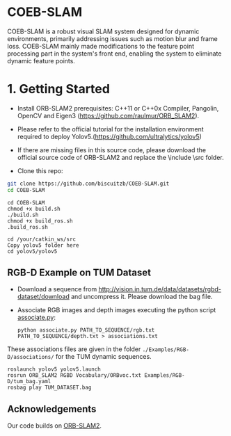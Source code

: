 # COEB-SLAM
COEB-SLAM is a robust visual SLAM system designed for dynamic environments, primarily addressing issues such as motion blur and frame loss. COEB-SLAM mainly made modifications to the feature point processing part in the system's front end, enabling the system to eliminate dynamic feature points.

# 1.  Getting Started
- Install ORB-SLAM2 prerequisites: C++11 or C++0x Compiler, Pangolin, OpenCV and Eigen3 (https://github.com/raulmur/ORB_SLAM2).
- Please refer to the official tutorial for the installation environment required to deploy Yolov5.(https://github.com/ultralytics/yolov5)
- If there are missing files in this source code, please download the official source code of ORB-SLAM2 and replace the \include \src folder.

- Clone this repo:
```bash
git clone https://github.com/biscuitzb/COEB-SLAM.git
cd COEB-SLAM
```
```
cd COEB-SLAM
chmod +x build.sh
./build.sh
chmod +x build_ros.sh
.build_ros.sh
```
```
cd /your/catkin_ws/src
Copy yolov5 folder here
cd yolov5/yolov5
```

## RGB-D Example on TUM Dataset
- Download a sequence from http://vision.in.tum.de/data/datasets/rgbd-dataset/download and uncompress it. Please download the bag file.

- Associate RGB images and depth images executing the python script [associate.py](http://vision.in.tum.de/data/datasets/rgbd-dataset/tools):

  ```
  python associate.py PATH_TO_SEQUENCE/rgb.txt PATH_TO_SEQUENCE/depth.txt > associations.txt
  ```
These associations files are given in the folder `./Examples/RGB-D/associations/` for the TUM dynamic sequences.

  ```
  roslaunch yolov5 yolov5.launch
  rosrun ORB_SLAM2 RGBD Vocabulary/ORBvoc.txt Examples/RGB-D/tum_bag.yaml
  rosbag play TUM_DATASET.bag
  ```

  
## Acknowledgements
Our code builds on [ORB-SLAM2](https://github.com/raulmur/ORB_SLAM2).


